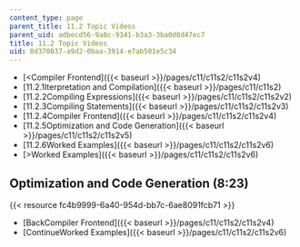 ```yaml
---
content_type: page
parent_title: 11.2 Topic Videos
parent_uid: adbecd56-9a8c-9341-b3a3-3ba0d8d47ec7
title: 11.2 Topic Videos
uid: 8d370837-a9d2-0baa-3914-e7ab501e5c34
---
```


*   [\<Compiler Frontend]({{< baseurl >}}/pages/c11/c11s2/c11s2v4)
*   [11.2.1Iterpretation and Compilation]({{< baseurl >}}/pages/c11/c11s2)
*   [11.2.2Compiling Expressions]({{< baseurl >}}/pages/c11/c11s2/c11s2v2)
*   [11.2.3Compiling Statements]({{< baseurl >}}/pages/c11/c11s2/c11s2v3)
*   [11.2.4Compiler Frontend]({{< baseurl >}}/pages/c11/c11s2/c11s2v4)
*   [11.2.5Optimization and Code Generation]({{< baseurl >}}/pages/c11/c11s2/c11s2v5)
*   [11.2.6Worked Examples]({{< baseurl >}}/pages/c11/c11s2/c11s2v6)
*   [\>Worked Examples]({{< baseurl >}}/pages/c11/c11s2/c11s2v6)

Optimization and Code Generation (8:23)
---------------------------------------

{{< resource fc4b9999-6a40-954d-bb7c-6ae8091fcb71 >}}

*   [BackCompiler Frontend]({{< baseurl >}}/pages/c11/c11s2/c11s2v4)
*   [ContinueWorked Examples]({{< baseurl >}}/pages/c11/c11s2/c11s2v6)